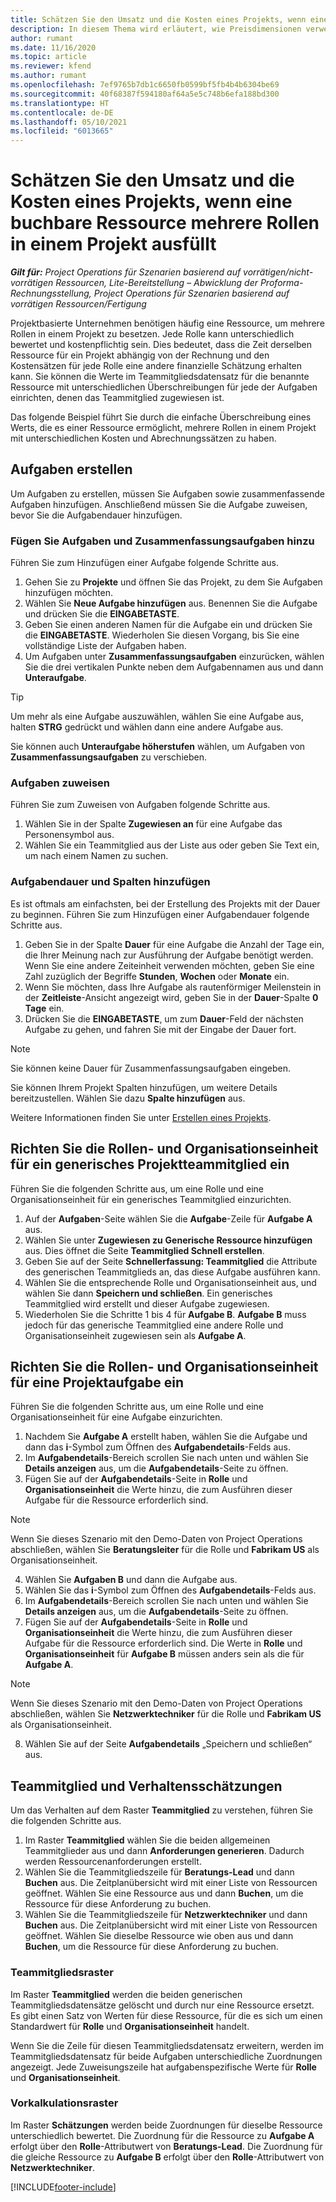 ```yaml
---
title: Schätzen Sie den Umsatz und die Kosten eines Projekts, wenn eine buchbare Ressource mehrere Rollen in einem Projekt ausfüllt
description: In diesem Thema wird erläutert, wie Preisdimensionen verwendet werden, um Preis- und Kostenschätzungen für eine Ressource zu unterstützen, die mehrere Rollen in einem Projekt ausfüllt.
author: rumant
ms.date: 11/16/2020
ms.topic: article
ms.reviewer: kfend
ms.author: rumant
ms.openlocfilehash: 7ef9765b7db1c6650fb0599bf5fb4b4b6304be69
ms.sourcegitcommit: 40f68387f594180af64a5e5c748b6efa188bd300
ms.translationtype: HT
ms.contentlocale: de-DE
ms.lasthandoff: 05/10/2021
ms.locfileid: "6013665"
---
```

# <a name="estimate-project-sales-and-costs-when-a-bookable-resource-fills-multiple-roles-on-a-project"></a>Schätzen Sie den Umsatz und die Kosten eines Projekts, wenn eine buchbare Ressource mehrere Rollen in einem Projekt ausfüllt 

_**Gilt für:** Project Operations für Szenarien basierend auf vorrätigen/nicht-vorrätigen Ressourcen, Lite-Bereitstellung – Abwicklung der Proforma-Rechnungsstellung, Project Operations für Szenarien basierend auf vorrätigen Ressourcen/Fertigung_ 

Projektbasierte Unternehmen benötigen häufig eine Ressource, um mehrere Rollen in einem Projekt zu besetzen. Jede Rolle kann unterschiedlich bewertet und kostenpflichtig sein. Dies bedeutet, dass die Zeit derselben Ressource für ein Projekt abhängig von der Rechnung und den Kostensätzen für jede Rolle eine andere finanzielle Schätzung erhalten kann. Sie können die Werte im Teammitgliedsdatensatz für die benannte Ressource mit unterschiedlichen Überschreibungen für jede der Aufgaben einrichten, denen das Teammitglied zugewiesen ist.

Das folgende Beispiel führt Sie durch die einfache Überschreibung eines Werts, die es einer Ressource ermöglicht, mehrere Rollen in einem Projekt mit unterschiedlichen Kosten und Abrechnungssätzen zu haben.

## <a name="create-tasks"></a>Aufgaben erstellen
Um Aufgaben zu erstellen, müssen Sie Aufgaben sowie zusammenfassende Aufgaben hinzufügen. Anschließend müssen Sie die Aufgabe zuweisen, bevor Sie die Aufgabendauer hinzufügen. 

### <a name="add-tasks-and-summary-tasks"></a>Fügen Sie Aufgaben und Zusammenfassungsaufgaben hinzu
Führen Sie zum Hinzufügen einer Aufgabe folgende Schritte aus.

1. Gehen Sie zu **Projekte** und öffnen Sie das Projekt, zu dem Sie Aufgaben hinzufügen möchten.
2. Wählen Sie **Neue Aufgabe hinzufügen** aus. Benennen Sie die Aufgabe und drücken Sie die **EINGABETASTE**.
3. Geben Sie einen anderen Namen für die Aufgabe ein und drücken Sie die **EINGABETASTE**. Wiederholen Sie diesen Vorgang, bis Sie eine vollständige Liste der Aufgaben haben.
3. Um Aufgaben unter **Zusammenfassungsaufgaben** einzurücken, wählen Sie die drei vertikalen Punkte neben dem Aufgabennamen aus und dann **Unteraufgabe**. 

  > [!TIP]
  > Um mehr als eine Aufgabe auszuwählen, wählen Sie eine Aufgabe aus, halten **STRG** gedrückt und wählen dann eine andere Aufgabe aus.
  >
  > Sie können auch **Unteraufgabe höherstufen** wählen, um Aufgaben von **Zusammenfassungsaufgaben** zu verschieben.

### <a name="assign-tasks"></a>Aufgaben zuweisen

Führen Sie zum Zuweisen von Aufgaben folgende Schritte aus.

1. Wählen Sie in der Spalte **Zugewiesen an** für eine Aufgabe das Personensymbol aus.
2. Wählen Sie ein Teammitglied aus der Liste aus oder geben Sie Text ein, um nach einem Namen zu suchen.

### <a name="add-task-duration-and-columns"></a>Aufgabendauer und Spalten hinzufügen

Es ist oftmals am einfachsten, bei der Erstellung des Projekts mit der Dauer zu beginnen. Führen Sie zum Hinzufügen einer Aufgabendauer folgende Schritte aus.

1. Geben Sie in der Spalte **Dauer** für eine Aufgabe die Anzahl der Tage ein, die Ihrer Meinung nach zur Ausführung der Aufgabe benötigt werden. Wenn Sie eine andere Zeiteinheit verwenden möchten, geben Sie eine Zahl zuzüglich der Begriffe **Stunden**, **Wochen** oder **Monate** ein.
2. Wenn Sie möchten, dass Ihre Aufgabe als rautenförmiger Meilenstein in der **Zeitleiste**-Ansicht angezeigt wird, geben Sie in der **Dauer**-Spalte **0 Tage** ein.
3. Drücken Sie die **EINGABETASTE**, um zum **Dauer**-Feld der nächsten Aufgabe zu gehen, und fahren Sie mit der Eingabe der Dauer fort.

  > [!NOTE]
  > Sie können keine Dauer für Zusammenfassungsaufgaben eingeben.

Sie können Ihrem Projekt Spalten hinzufügen, um weitere Details bereitzustellen. Wählen Sie dazu **Spalte hinzufügen** aus. 

Weitere Informationen finden Sie unter [Erstellen eines Projekts](https://support.microsoft.com/en-us/office/create-a-project-a5b5e823-fb2e-45fd-be00-7d84422d9749).

## <a name="set-up-the-role-and-organization-unit-for-a-generic-project-team-member"></a>Richten Sie die Rollen- und Organisationseinheit für ein generisches Projektteammitglied ein
Führen Sie die folgenden Schritte aus, um eine Rolle und eine Organisationseinheit für ein generisches Teammitglied einzurichten.

1. Auf der **Aufgaben**-Seite wählen Sie die **Aufgabe**-Zeile für **Aufgabe A** aus. 
2. Wählen Sie unter **Zugewiesen zu** **Generische Ressource hinzufügen** aus. Dies öffnet die Seite **Teammitglied Schnell erstellen**.
3. Geben Sie auf der Seite **Schnellerfassung: Teammitglied** die Attribute des generischen Teammitglieds an, das diese Aufgabe ausführen kann.
4. Wählen Sie die entsprechende Rolle und Organisationseinheit aus, und wählen Sie dann **Speichern und schließen**. Ein generisches Teammitglied wird erstellt und dieser Aufgabe zugewiesen. 
5. Wiederholen Sie die Schritte 1 bis 4 für **Aufgabe B**. **Aufgabe B** muss jedoch für das generische Teammitglied eine andere Rolle und Organisationseinheit zugewiesen sein als **Aufgabe A**. 

## <a name="set-up-the-role-and-organization-unit-for-a-project-task"></a>Richten Sie die Rollen- und Organisationseinheit für eine Projektaufgabe ein
Führen Sie die folgenden Schritte aus, um eine Rolle und eine Organisationseinheit für eine Aufgabe einzurichten.

1. Nachdem Sie **Aufgabe A** erstellt haben, wählen Sie die Aufgabe und dann das **i**-Symbol zum Öffnen des **Aufgabendetails**-Felds aus. 
2. Im **Aufgabendetails**-Bereich scrollen Sie nach unten und wählen Sie **Details anzeigen** aus, um die **Aufgabendetails**-Seite zu öffnen.
3. Fügen Sie auf der **Aufgabendetails**-Seite in **Rolle** und **Organisationseinheit** die Werte hinzu, die zum Ausführen dieser Aufgabe für die Ressource erforderlich sind. 

  > [!NOTE]
  > Wenn Sie dieses Szenario mit den Demo-Daten von Project Operations abschließen, wählen Sie **Beratungsleiter** für die Rolle und **Fabrikam US** als Organisationseinheit.

4. Wählen Sie **Aufgaben B** und dann die Aufgabe aus.
5. Wählen Sie das **i**-Symbol zum Öffnen des **Aufgabendetails**-Felds aus. 
6. Im **Aufgabendetails**-Bereich scrollen Sie nach unten und wählen Sie **Details anzeigen** aus, um die **Aufgabendetails**-Seite zu öffnen.
7. Fügen Sie auf der **Aufgabendetails**-Seite in **Rolle** und **Organisationseinheit** die Werte hinzu, die zum Ausführen dieser Aufgabe für die Ressource erforderlich sind. Die Werte in **Rolle** und **Organisationseinheit** für **Aufgabe B** müssen anders sein als die für **Aufgabe A**. 

  > [!NOTE]
  > Wenn Sie dieses Szenario mit den Demo-Daten von Project Operations abschließen, wählen Sie **Netzwerktechniker** für die Rolle und **Fabrikam US** als Organisationseinheit.

8. Wählen Sie auf der Seite **Aufgabendetails** „Speichern und schließen“ aus. 

## <a name="team-member-and-estimates-behavior"></a>Teammitglied und Verhaltensschätzungen 
Um das Verhalten auf dem Raster **Teammitglied** zu verstehen, führen Sie die folgenden Schritte aus.

1. Im Raster **Teammitglied** wählen Sie die beiden allgemeinen Teammitglieder aus und dann **Anforderungen generieren**. Dadurch werden Ressourcenanforderungen erstellt. 
2. Wählen Sie die Teammitgliedszeile für **Beratungs-Lead** und dann **Buchen** aus. Die Zeitplanübersicht wird mit einer Liste von Ressourcen geöffnet. Wählen Sie eine Ressource aus und dann **Buchen**, um die Ressource für diese Anforderung zu buchen.
3. Wählen Sie die Teammitgliedszeile für **Netzwerktechniker** und dann **Buchen** aus. Die Zeitplanübersicht wird mit einer Liste von Ressourcen geöffnet. Wählen Sie dieselbe Ressource wie oben aus und dann **Buchen**, um die Ressource für diese Anforderung zu buchen.

### <a name="team-member-grid"></a>Teammitgliedsraster 

Im Raster **Teammitglied** werden die beiden generischen Teammitgliedsdatensätze gelöscht und durch nur eine Ressource ersetzt. Es gibt einen Satz von Werten für diese Ressource, für die es sich um einen Standardwert für **Rolle** und **Organisationseinheit** handelt.

Wenn Sie die Zeile für diesen Teammitgliedsdatensatz erweitern, werden im Teammitgliedsdatensatz für beide Aufgaben unterschiedliche Zuordnungen angezeigt. Jede Zuweisungszeile hat aufgabenspezifische Werte für **Rolle** und **Organisationseinheit**. 

### <a name="estimates-grid"></a>Vorkalkulationsraster 

Im Raster **Schätzungen** werden beide Zuordnungen für dieselbe Ressource unterschiedlich bewertet. Die Zuordnung für die Ressource zu **Aufgabe A** erfolgt über den **Rolle**-Attributwert von **Beratungs-Lead**. Die Zuordnung für die gleiche Ressource zu **Aufgabe B** erfolgt über den **Rolle**-Attributwert von **Netzwerktechniker**.


[!INCLUDE[footer-include](../includes/footer-banner.md)]